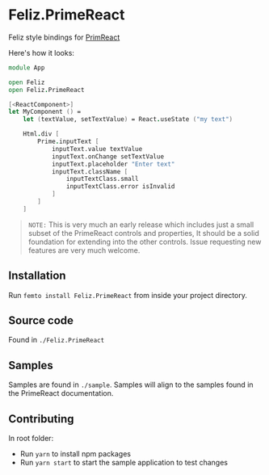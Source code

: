 # Feliz.PrimeReact
Feliz style bindings for [PrimReact](https://www.primefaces.org/primereact/)

Here's how it looks:

```fsharp
module App

open Feliz
open Feliz.PrimeReact

[<ReactComponent>]
let MyComponent () =
    let (textValue, setTextValue) = React.useState ("my text")

    Html.div [
        Prime.inputText [
            inputText.value textValue
            inputText.onChange setTextValue
            inputText.placeholder "Enter text"
            inputText.className [
                inputTextClass.small
                inputTextClass.error isInvalid
            ]
        ]
    ]
```

> `NOTE:` This is very much an early release which includes just a small subset of the PrimeReact controls and properties, It should be a solid foundation for extending into the other controls. Issue requesting new features are very much welcome.

## Installation

Run `femto install Feliz.PrimeReact` from inside your project directory.

## Source code

Found in `./Feliz.PrimeReact`

## Samples

Samples are found in `./sample`. Samples will align to the samples found in the PrimeReact documentation.

## Contributing

In root folder:
- Run `yarn` to install npm packages
- Run `yarn start` to start the sample application to test changes